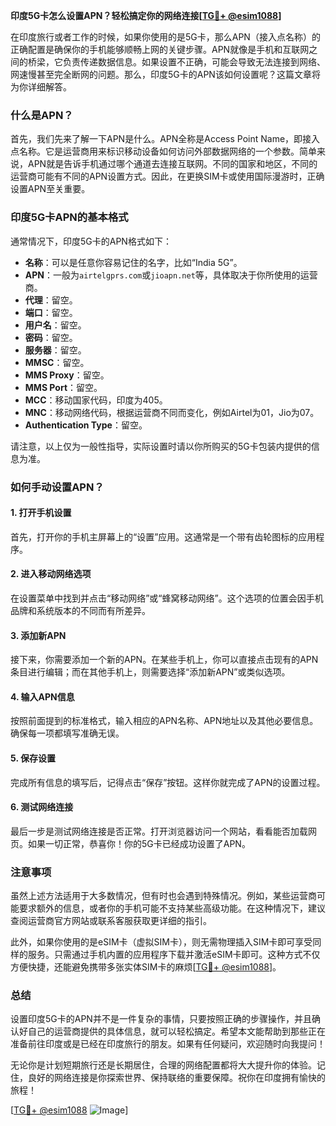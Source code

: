 **印度5G卡怎么设置APN？轻松搞定你的网络连接[[TG💪+ @esim1088](https://t.me/s/esim1088)]**

在印度旅行或者工作的时候，如果你使用的是5G卡，那么APN（接入点名称）的正确配置是确保你的手机能够顺畅上网的关键步骤。APN就像是手机和互联网之间的桥梁，它负责传递数据信息。如果设置不正确，可能会导致无法连接到网络、网速慢甚至完全断网的问题。那么，印度5G卡的APN该如何设置呢？这篇文章将为你详细解答。

### 什么是APN？

首先，我们先来了解一下APN是什么。APN全称是Access Point Name，即接入点名称。它是运营商用来标识移动设备如何访问外部数据网络的一个参数。简单来说，APN就是告诉手机通过哪个通道去连接互联网。不同的国家和地区，不同的运营商可能有不同的APN设置方式。因此，在更换SIM卡或使用国际漫游时，正确设置APN至关重要。

### 印度5G卡APN的基本格式

通常情况下，印度5G卡的APN格式如下：

- **名称**：可以是任意你容易记住的名字，比如“India 5G”。
- **APN**：一般为`airtelgprs.com`或`jioapn.net`等，具体取决于你所使用的运营商。
- **代理**：留空。
- **端口**：留空。
- **用户名**：留空。
- **密码**：留空。
- **服务器**：留空。
- **MMSC**：留空。
- **MMS Proxy**：留空。
- **MMS Port**：留空。
- **MCC**：移动国家代码，印度为405。
- **MNC**：移动网络代码，根据运营商不同而变化，例如Airtel为01，Jio为07。
- **Authentication Type**：留空。

请注意，以上仅为一般性指导，实际设置时请以你所购买的5G卡包装内提供的信息为准。

### 如何手动设置APN？

#### 1. 打开手机设置
首先，打开你的手机主屏幕上的“设置”应用。这通常是一个带有齿轮图标的应用程序。

#### 2. 进入移动网络选项
在设置菜单中找到并点击“移动网络”或“蜂窝移动网络”。这个选项的位置会因手机品牌和系统版本的不同而有所差异。

#### 3. 添加新APN
接下来，你需要添加一个新的APN。在某些手机上，你可以直接点击现有的APN条目进行编辑；而在其他手机上，则需要选择“添加新APN”或类似选项。

#### 4. 输入APN信息
按照前面提到的标准格式，输入相应的APN名称、APN地址以及其他必要信息。确保每一项都填写准确无误。

#### 5. 保存设置
完成所有信息的填写后，记得点击“保存”按钮。这样你就完成了APN的设置过程。

#### 6. 测试网络连接
最后一步是测试网络连接是否正常。打开浏览器访问一个网站，看看能否加载网页。如果一切正常，恭喜你！你的5G卡已经成功设置了APN。

### 注意事项

虽然上述方法适用于大多数情况，但有时也会遇到特殊情况。例如，某些运营商可能要求额外的信息，或者你的手机可能不支持某些高级功能。在这种情况下，建议查阅运营商官方网站或联系客服获取更详细的指引。

此外，如果你使用的是eSIM卡（虚拟SIM卡），则无需物理插入SIM卡即可享受同样的服务。只需通过手机内置的应用程序下载并激活eSIM卡即可。这种方式不仅方便快捷，还能避免携带多张实体SIM卡的麻烦[[TG💪+ @esim1088](https://t.me/s/esim1088)]。

### 总结

设置印度5G卡的APN并不是一件复杂的事情，只要按照正确的步骤操作，并且确认好自己的运营商提供的具体信息，就可以轻松搞定。希望本文能帮助到那些正在准备前往印度或是已经在印度旅行的朋友。如果有任何疑问，欢迎随时向我提问！

无论你是计划短期旅行还是长期居住，合理的网络配置都将大大提升你的体验。记住，良好的网络连接是你探索世界、保持联络的重要保障。祝你在印度拥有愉快的旅程！

[[TG💪+ @esim1088](https://t.me/s/esim1088) ![Image](https://i.postimg.cc/4NQfJmqS/Snipaste-2025-05-13-00-14-12.png)]